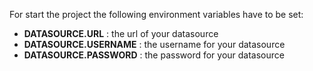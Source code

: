 
For start the project the following environment variables have to be set:
- **DATASOURCE.URL** : the url of your datasource
- **DATASOURCE.USERNAME** : the username for your datasource
- **DATASOURCE.PASSWORD** : the password for your datasource
